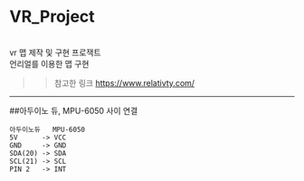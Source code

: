 # VR_Project


</br> vr 맵 제작 및 구현 프로잭트
</br> 언리얼를 이용한 맵 구현


>>참고한 링크
>>https://www.relativty.com/


---



##아두이노 듀, MPU-6050 사이 연결

```
아두이노듀   MPU-6050
5V      -> VCC  
GND     -> GND  
SDA(20) -> SDA  
SCL(21) -> SCL  
PIN 2   -> INT  
```
